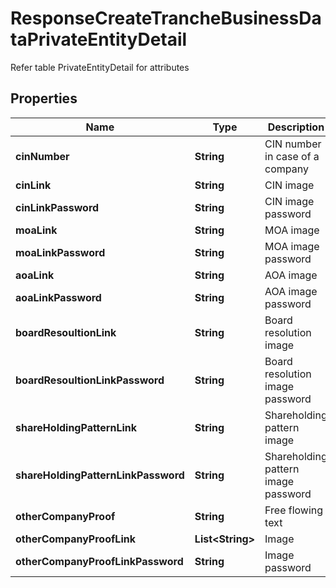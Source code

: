 

# ResponseCreateTrancheBusinessDataPrivateEntityDetail

Refer table PrivateEntityDetail for attributes

## Properties

Name | Type | Description | Notes
------------ | ------------- | ------------- | -------------
**cinNumber** | **String** | CIN number in case of a company |  [optional]
**cinLink** | **String** | CIN image |  [optional]
**cinLinkPassword** | **String** | CIN image password |  [optional]
**moaLink** | **String** | MOA image |  [optional]
**moaLinkPassword** | **String** | MOA image password |  [optional]
**aoaLink** | **String** | AOA image |  [optional]
**aoaLinkPassword** | **String** | AOA image password |  [optional]
**boardResoultionLink** | **String** | Board resolution image |  [optional]
**boardResoultionLinkPassword** | **String** | Board resolution image password |  [optional]
**shareHoldingPatternLink** | **String** | Shareholding pattern image |  [optional]
**shareHoldingPatternLinkPassword** | **String** | Shareholding pattern image password |  [optional]
**otherCompanyProof** | **String** | Free flowing text |  [optional]
**otherCompanyProofLink** | **List&lt;String&gt;** | Image |  [optional]
**otherCompanyProofLinkPassword** | **String** | Image password |  [optional]



